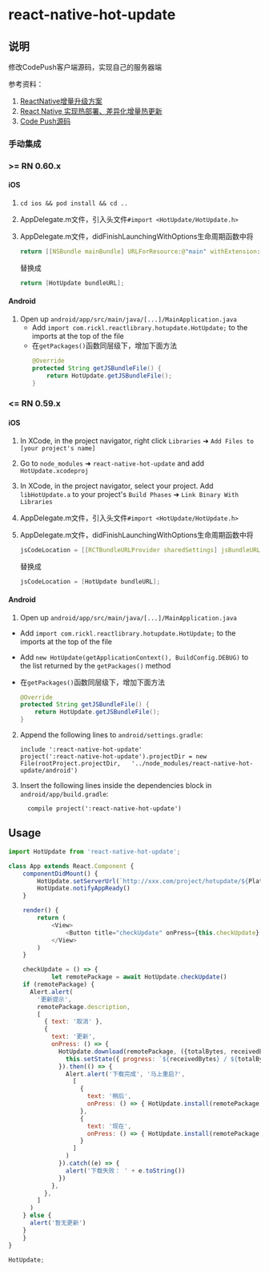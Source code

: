 # react-native-hot-update

## 说明
修改CodePush客户端源码，实现自己的服务器端

参考资料：
1. [ReactNative增量升级方案](https://github.com/cnsnake11/blog/blob/master/ReactNative开发指导/ReactNative增量升级方案.md)
2. [React Native 实现热部署、差异化增量热更新](https://blog.csdn.net/csdn_aiyang/article/details/78328000)
3. [Code Push源码](https://github.com/microsoft/react-native-code-push)

### 手动集成
### >= RN 0.60.x
#### iOS
1. `cd ios && pod install && cd ..`
2. AppDelegate.m文件，引入头文件`#import <HotUpdate/HotUpdate.h>`
3. AppDelegate.m文件，didFinishLaunchingWithOptions生命周期函数中将
	```c
	return [[NSBundle mainBundle] URLForResource:@"main" withExtension:@"jsbundle"];
	```
	替换成

	```c
	return [HotUpdate bundleURL];
	```


#### Android
1. Open up `android/app/src/main/java/[...]/MainApplication.java`
   - Add `import com.rickl.reactlibrary.hotupdate.HotUpdate;` to the imports at the top of the file
   - 在`getPackages()`函数同层级下，增加下面方法
		```java
		@Override
		protected String getJSBundleFile() {
			return HotUpdate.getJSBundleFile();
		}

### <= RN 0.59.x

#### iOS

1. In XCode, in the project navigator, right click `Libraries` ➜ `Add Files to [your project's name]`
2. Go to `node_modules` ➜ `react-native-hot-update` and add `HotUpdate.xcodeproj`
3. In XCode, in the project navigator, select your project. Add `libHotUpdate.a` to your project's `Build Phases` ➜ `Link Binary With Libraries`
4. AppDelegate.m文件，引入头文件`#import <HotUpdate/HotUpdate.h>`
5. AppDelegate.m文件，didFinishLaunchingWithOptions生命周期函数中将
	```c
	jsCodeLocation = [[RCTBundleURLProvider sharedSettings] jsBundleURLForBundleRoot:@"index" fallbackResource:nil];
	```
	替换成

	```c
	jsCodeLocation = [HotUpdate bundleURL];
	```

#### Android

1. Open up `android/app/src/main/java/[...]/MainApplication.java`
  - Add `import com.rickl.reactlibrary.hotupdate.HotUpdate;` to the imports at the top of the file
  - Add `new HotUpdate(getApplicationContext(), BuildConfig.DEBUG)` to the list returned by the `getPackages()` method
	
   - 在`getPackages()`函数同层级下，增加下面方法
		```java
		@Override
		protected String getJSBundleFile() {
			return HotUpdate.getJSBundleFile();
		}
		```
2. Append the following lines to `android/settings.gradle`:
  	```
  	include ':react-native-hot-update'
  	project(':react-native-hot-update').projectDir = new File(rootProject.projectDir, 	'../node_modules/react-native-hot-update/android')
  	```
3. Insert the following lines inside the dependencies block in `android/app/build.gradle`:
  	```
      compile project(':react-native-hot-update')
  	```


## Usage
```javascript
import HotUpdate from 'react-native-hot-update';

class App extends React.Component {
	componentDidMount() {
		HotUpdate.setServerUrl(`http://xxx.com/project/hotupdate/${Platform.OS}`)
		HotUpdate.notifyAppReady()
	}

	render() {
		return (
			<View>
				<Button title="checkUpdate" onPress={this.checkUpdate} />
			</View>
		)
	}

	checkUpdate = () => {
		    let remotePackage = await HotUpdate.checkUpdate()
    if (remotePackage) {
      Alert.alert(
        '更新提示',
        remotePackage.description,
        [
          { text: '取消' },
          { 
            text: '更新', 
            onPress: () => {
              HotUpdate.download(remotePackage, ({totalBytes, receivedBytes}) => {
                this.setState({ progress: `${receivedBytes} / ${totalBytes}` })
              }).then(() => {
                Alert.alert('下载完成', '马上重启?',
                  [
                    { 
                      text: '稍后',
                      onPress: () => { HotUpdate.install(remotePackage, HotUpdate.InstallMode.ON_NEXT_RESUME) }
                    },
                    {
                      text: '现在',
                      onPress: () => { HotUpdate.install(remotePackage, HotUpdate.InstallMode.IMMEDIATE) }
                    }
                  ]
                )
              }).catch((e) => {
                alert('下载失败： ' + e.toString())
              })
            },
          },
        ]
      )
    } else {
      alert('暂无更新')
    }
	}
}

HotUpdate;
```
